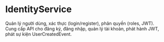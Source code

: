 # IdentityService

Quản lý người dùng, xác thực (login/register), phân quyền (roles, JWT). Cung cấp API cho đăng ký, đăng nhập, quản lý tài khoản, phát hành JWT, phát sự kiện UserCreatedEvent. 